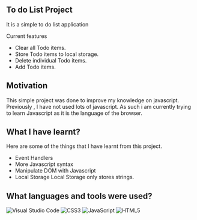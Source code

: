 ## To do List Project
It is a simple to do list application

Current features
- Clear all Todo items.
- Store Todo items to local storage.
- Delete individual Todo items.
- Add Todo items.

## Motivation
This simple project was done to improve my knowledge on javascript. Previously , I have not used lots of javascript. As such i am currently trying to learn Javascript as it is the language of the browser.

## What I have learnt?
Here are some of the things that I have learnt from this project.
- Event Handlers
- More Javascript syntax
- Manipulate DOM with Javascript
- Local Storage
Local Storage only stores strings.

## What languages and tools were used?
![Visual Studio Code](https://img.shields.io/badge/Visual%20Studio%20Code-0078d7.svg?style=for-the-badge&logo=visual-studio-code&logoColor=white)
![CSS3](https://img.shields.io/badge/css3-%231572B6.svg?style=for-the-badge&logo=css3&logoColor=white)
![JavaScript](https://img.shields.io/badge/javascript-%23323330.svg?style=for-the-badge&logo=javascript&logoColor=%23F7DF1E)
![HTML5](https://img.shields.io/badge/html5-%23E34F26.svg?style=for-the-badge&logo=html5&logoColor=white)
